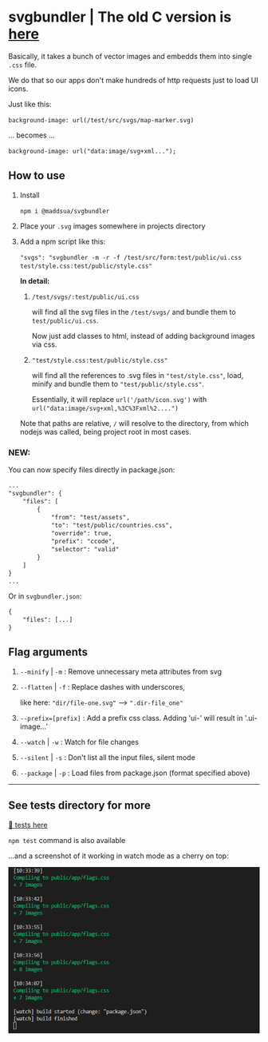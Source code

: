 # svgbundler | The old C version is [here](/c-cli/)

Basically, it takes a bunch of vector images and embedds them into single `.css` file.

We do that so our apps don't make hundreds of http requests just to load UI icons.

Just like this:

`background-image: url(/test/src/svgs/map-marker.svg)`

... becomes ...

`background-image: url("data:image/svg+xml...");`

## How to use

1. Install
	
	`npm i @maddsua/svgbundler`

2. Place your `.svg` images somewhere in projects directory

3. Add a npm script like this:

	`"svgs": "svgbundler -m -r -f /test/src/form:test/public/ui.css test/style.css:test/public/style.css"`

	**In detail:**

	1. `/test/svgs/:test/public/ui.css`
	
		will find all the svg files in the `/test/svgs/` and bundle them to `test/public/ui.css`.

		Now just add classes to html, instead of adding background images via css.

	2. `"test/style.css:test/public/style.css"`
	
		will find all the references to .svg files in `"test/style.css"`, load, minify and bundle them to `"test/public/style.css"`.
		
		Essentially, it will replace `url('/path/icon.svg')` with `url("data:image/svg+xml,%3C%3Fxml%2....")`

	Note that paths are relative, `/` will resolve to the directory, from which nodejs was called, being project root in most cases.

### NEW:

You can now specify files directly in package.json:

```
...
"svgbundler": {
    "files": [
        {
            "from": "test/assets",
            "to": "test/public/countries.css",
            "override": true,
            "prefix": "ccode",
            "selector": "valid"
        }
    ]
}
...
```

Or in `svgbundler.json`:

```
{
	"files": [...]
}
```

## Flag arguments

1. `--minify` | `-m` : Remove unnecessary meta attributes from svg

2. `--flatten` | `-f` : Replace dashes with underscores,

	like here: `"dir/file-one.svg"` --> `".dir-file_one"`

3. `--prefix=[prefix]` : Add a prefix css class. Adding 'ui-' will result in '.ui-image...'

4. `--watch` | `-w` : Watch for file changes

5. `--silent` | `-s` : Don't list all the input files, silent mode

6. `--package` | `-p` : Load files from package.json (format specified above)


---
## See tests directory for more
[📂 tests here](test/)

`npm test` command is also available

...and a screenshot of it working in watch mode as a cherry on top:

<img src="cool-pics/watchmode.png"/>
